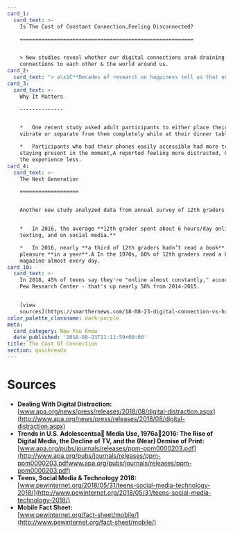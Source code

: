 ```yaml
---
card_1:
  card_text: >-
    Is The Cost of Constant Connection…Feeling Disconnected?

    ========================================================


    > New studies reveal whether our digital connections areA draining our
    connections to each other & the world around us.
card_2:
  card_text: "> a\x1C**Decades of research on happiness tell us that engaging positively with others is critical for our well-being.** Modern technology may be wonderful, but it can … take away from the special moments we have with friends and family in person.a\x1D\n> \n> Ryan Dwyer of the University of British Columbia on his study of smartphone distraction at the dinner table."
card_3:
  card_text: >-
    Why It Matters

    --------------


    *   One recent study asked adult participants to either place their phone on
    vibrate or separate from them completely while at their dinner tables.

    *   Participants who had their phones easily accessible had more trouble
    staying present in the moment,A reported feeling more distracted, & enjoyed
    the experience less.
card_4:
  card_text: >-
    The Next Generation

    ===================


    Another new study analyzed data from annual survey of 12th graders


    *   In 2016, the average **12th grader spent about 6 hours/day online,
    texting, and on social media.**

    *   In 2016, nearly **a third of 12th graders hadn’t read a book** for
    pleasure **in a year**.A In the 1970s, 60% of 12th graders read a book or
    magazine almost every day.
card_10:
  card_text: >-
    In 2018, 45% of teens say they're "online almost constantly," according to
    Pew Research Center - that's up nearly 50% from 2014-2015.


    [view
    sources](https://smarthernews.com/18-08-23-digital-connection-vs-human-connection/)
color_palette_classname: dark-purple
meta:
  card_category: Now You Know
  date_published: '2018-08-23T11:11:59+00:00'
title: The Cost Of Connection
section: quickreads
---
```

Sources
=======

*   **Dealing With Digital Distraction:**  
    [www.apa.org/news/press/releases/2018/08/digital-distraction.aspx](http://www.apa.org/news/press/releases/2018/08/digital-distraction.aspx)
*   **Trends in U.S. Adolescentsa Media Use, 1976a2016: The Rise of Digital Media, the Decline of TV, and the (Near) Demise of Print:**  
    [www.apa.org/pubs/journals/releases/ppm-ppm0000203.pdf](http://www.apa.org/pubs/journals/releases/ppm-ppm0000203.pdfwww.apa.org/pubs/journals/releases/ppm-ppm0000203.pdf)
*   **Teens, Social Media & Technology 2018:**  
    [www.pewinternet.org/2018/05/31/teens-social-media-technology-2018/](http://www.pewinternet.org/2018/05/31/teens-social-media-technology-2018/)
*   **Mobile Fact Sheet:**  
    [www.pewinternet.org/fact-sheet/mobile/](http://www.pewinternet.org/fact-sheet/mobile/)